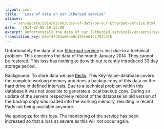 ```yaml
---
layout: post
title:  "Loss of data on our Etherpad service"
aliases:
    - /en/update/2014/02/06/Loss-of-data-on-our-Etherpad-service.html
date:   2014-02-06 19:56:00
excerpt: Unfortunately the data of our [Etherpad service](/en/service/etherpad.html) is lost due to a technical problem. This concerns the data of the month January 2014. They cannot be restored. This loss has nothing to do with our recently introduced 30 day storage period.
translation_key: b6ef4fd04ae6ae0c184ce6141793cbfb
---
```


Unfortunately the data of our [Etherpad service](/en/service/etherpad.html) is lost due to a technical problem. This concerns the data of the month January 2014. They cannot be restored. This loss has nothing to do with our recently introduced 30 day storage period.

Background: To store data we use [Redis](http://redis.io/). This Key-Value-database covers the complete working memory and does a backup copy of this data on the hard drive in defined intervals. Due to a technical problem within this database it was not possible to generate a local backup copy. During an update of the servers respectively reboot of the database an old version of the backup copy was loaded into the working memory, resulting in recent Pads not being available anymore.

We apologize for this loss. The monitoring of the service has been increased so that a loss as severe as this will not occur again.
